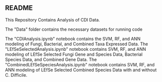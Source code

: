 ## README
This Repository Contains Analysis of CDI Data.

The "Data" folder contains the necessary datasets for running code

The "CDIAnalysis.ipynb" notebook contains the SVM, RF, and ANN modeling of Fungi, Bacterial, and Combined Taxa Expressed Data.
The "LEfSeSelectedAnalysis.ipynb" notebook contains SVM, RF, and ANN modeling of LEfSe Selected Fungi Gene and Species Data, Bacterial Species Data, and Combined Gene Data.
The "CombinedLEfSeSpeciesAnalysis.ipynb" notebook contains SVM, RF, and ANN modeling of LEfSe Selected Combined Species Data with and without C. Difficile.
